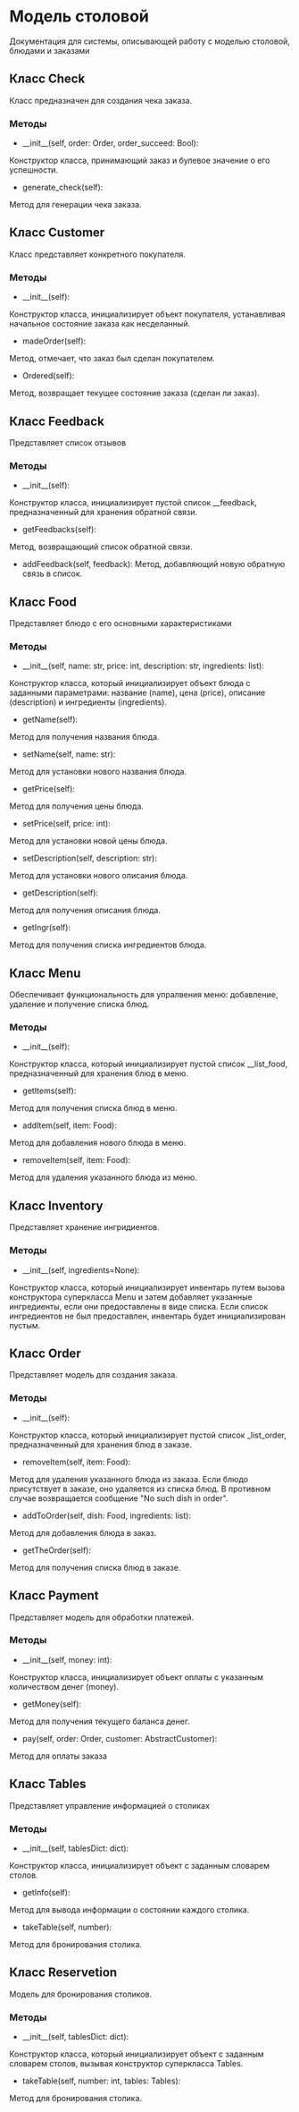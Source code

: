 # Модель столовой

Документация для системы, описывающей работу с моделью столовой, блюдами и заказами

## Класс Check

Класс предназначен для создания чека заказа.

### Методы 

- \_\_init__(self, order: Order, order_succeed: Bool): 

Конструктор класса, принимающий заказ и булевое значение о его успешности.

- generate_check(self): 

Метод для генерации чека заказа.

## Класс Customer

Класс представляет конкретного покупателя.

### Методы

- \_\_init__(self): 

Конструктор класса, инициализирует объект покупателя, устанавливая начальное состояние заказа как несделанный.

- madeOrder(self): 

Метод, отмечает, что заказ был сделан покупателем.

- Ordered(self): 

Метод, возвращает текущее состояние заказа (сделан ли заказ).

## Класс Feedback

Представляет список отзывов

### Методы

- \_\_init__(self): 

Конструктор класса, инициализирует пустой список __feedback, предназначенный для хранения обратной связи.

- getFeedbacks(self): 

Метод, возвращающий список обратной связи.

- addFeedback(self, feedback): Метод, добавляющий новую обратную связь в список. 

## Класс Food

Представляет блюдо с его основными характеристиками

### Методы

- \_\_init__(self, name: str, price: int, description: str, ingredients: list):

 Конструктор класса, который инициализирует объект блюда с заданными параметрами: название (name), цена (price), описание (description) и ингредиенты (ingredients).

- getName(self): 

Метод для получения названия блюда.

- setName(self, name: str): 

Метод для установки нового названия блюда.

- getPrice(self): 

Метод для получения цены блюда.

- setPrice(self, price: int):

Метод для установки новой цены блюда.

- setDescription(self, description: str):

Метод для установки нового описания блюда.

- getDescription(self):

Метод для получения описания блюда.

- getIngr(self): 

Метод для получения списка ингредиентов блюда.


## Класс Menu

Обеспечивает функциональность для упралвения меню: добавление, удаление и получение списка блюд.

### Методы

- \_\_init__(self): 

Конструктор класса, который инициализирует пустой список __list_food, предназначенный для хранения блюд в меню.

- getItems(self): 

Метод для получения списка блюд в меню.

- addItem(self, item: Food): 

Метод для добавления нового блюда в меню.

- removeItem(self, item: Food): 

Метод для удаления указанного блюда из меню.

## Класс Inventory

Представляет хранение ингридиентов.

### Методы

- \_\_init__(self, ingredients=None):

Конструктор класса, который инициализирует инвентарь путем вызова конструктора суперкласса Menu и затем добавляет указанные ингредиенты, если они предоставлены в виде списка. Если список ингредиентов не был предоставлен, инвентарь будет инициализирован пустым.

## Класс Order

Представляет модель для создания заказа.

### Методы 

- \_\_init__(self): 

Конструктор класса, который инициализирует пустой список _list_order, предназначенный для хранения блюд в заказе.

- removeItem(self, item: Food):

Метод для удаления указанного блюда из заказа. Если блюдо присутствует в заказе, оно удаляется из списка блюд. В противном случае возвращается сообщение "No such dish in order".

- addToOrder(self, dish: Food, ingredients: list): 

Метод для добавления блюда в заказ. 

- getTheOrder(self): 

Метод для получения списка блюд в заказе.

## Класс Payment

Представляет модель для обработки платежей.

### Методы

- \_\_init__(self, money: int):

Конструктор класса, инициализирует объект оплаты с указанным количеством денег (money).

- getMoney(self): 

Метод для получения текущего баланса денег.

- pay(self, order: Order, customer: AbstractCustomer): 

Метод для оплаты заказа

## Класс Tables

Представляет управление информацией о столиках

### Методы 

- \_\_init__(self, tablesDict: dict): 

Конструктор класса, инициализирует объект с заданным словарем столов.

- getInfo(self): 

Метод для вывода информации о состоянии каждого столика.

- takeTable(self, number): 

Метод для бронирования столика.

## Класс Reservetion

Модель для бронирования столиков.

### Методы

- \_\_init__(self, tablesDict: dict): 

Конструктор класса, который инициализирует объект с заданным словарем столов, вызывая конструктор суперкласса Tables.

- takeTable(self, number: int, tables: Tables): 

Метод для бронирования столика. 






